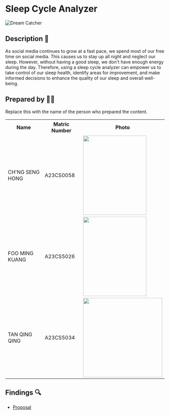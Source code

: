 </head>
<body>
    <h1>Sleep Cycle Analyzer</h1>
    <img src="https://github.com/jjn7702/SECJ1023-PT2/assets/150900178/bec247d3-bbdc-4940-9817-29c4c17f6f90" alt="Dream Catcher">
    <h2>Description 📝</h2>
    <p>As social media continues to grow at a fast pace, we spend most of our free time on social media. This causes us to stay up all night and neglect our sleep. However, without having a good sleep, we don't have enough energy during the day. Therefore, using a sleep cycle analyzer can empower us to take control of our sleep health, identify areas for improvement, and make informed decisions to enhance the quality of our sleep and overall well-being.</p>
    <h2>Prepared by 🧑‍💻</h2>
    <p>Replace this with the name of the person who prepared the content.</p>
</body>
</html>

<table>
  <tr>
    <th>Name</th>
    <th>Matric Number</th>
    <th>Photo</th>
  </tr>
  <tr>
    <td>CH'NG SENG HONG</td>
    <td>A23CS0058</td>
    <td><img src="https://github.com/jjn7702/SECJ1023-PT2/assets/150900178/ee315019-8a10-4db7-892c-f6a3e6ef1784" width="200" height="250">
</td>
  </tr>
  <tr>
    <td>FOO MING KUANG</td>
    <td>A23CS5026</td>
    <td><img src="https://github.com/jjn7702/SECJ1023-PT2/assets/150900178/f191eb78-40b9-4193-b934-a0f6c288dc19" width="200" height="250"> 
</td>
  </tr>
  <tr>
    <td>TAN QING QING</td>
    <td>A23CS5034</td>
    <td><img src="https://github.com/jjn7702/SECJ1023-PT2/assets/150900178/59af6334-c9d6-4217-8e5c-055084485c31 width="200" height="250">
</td>
  </tr>
</table>

<h2>Findings 🔍</h2>
<ul>
    <li><a href="https://github.com/jjn7702/SECJ1023-PT2/tree/main/Submission/sec08_23242/DreamCatcher/Proposal">Proposal</a></li>
</ul>


